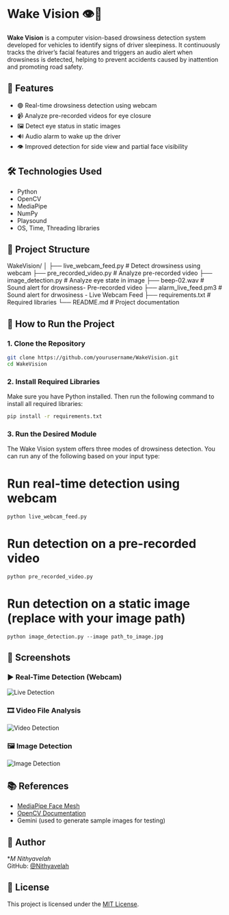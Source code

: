 # Wake Vision 👁️🚗

**Wake Vision** is a computer vision-based drowsiness detection system developed for vehicles to identify signs of driver sleepiness. It continuously tracks the driver’s facial features and triggers an audio alert when drowsiness is detected, helping to prevent accidents caused by inattention and promoting road safety.

## 🚀 Features

- 🟢 Real-time drowsiness detection using webcam
- 📹 Analyze pre-recorded videos for eye closure
- 🖼️ Detect eye status in static images
- 🔊 Audio alarm to wake up the driver
- 👁️ Improved detection for side view and partial face visibility

## 🛠️ Technologies Used

- Python
- OpenCV
- MediaPipe
- NumPy
- Playsound
- OS, Time, Threading libraries

## 📁 Project Structure

WakeVision/
│
├── live_webcam_feed.py # Detect drowsiness using webcam
├── pre_recorded_video.py # Analyze pre-recorded video
├── image_detection.py # Analyze eye state in image
├── beep-02.wav # Sound alert for drowsiness- Pre-recorded video
├── alarm_live_feed.pm3 # Sound alert for drwosiness - Live Webcam Feed
├── requirements.txt # Required libraries
└── README.md # Project documentation

## 🧪 How to Run the Project

### 1. Clone the Repository
```bash
git clone https://github.com/yourusername/WakeVision.git
cd WakeVision
```


### 2. Install Required Libraries
Make sure you have Python installed. Then run the following command to install all required libraries:

```bash
pip install -r requirements.txt
```
### 3. Run the Desired Module

The Wake Vision system offers three modes of drowsiness detection. You can run any of the following based on your input type:


# Run real-time detection using webcam
```
python live_webcam_feed.py
```
# Run detection on a pre-recorded video
```
python pre_recorded_video.py
```
# Run detection on a static image (replace with your image path)
```
python image_detection.py --image path_to_image.jpg
```
## 📸 Screenshots

### ▶️ Real-Time Detection (Webcam)
![Live Detection](screenshots/live_webcam_feed.jpg)

### 🎞️ Video File Analysis
![Video Detection](screenshots/pre_recorded_video.jpg)

### 🖼️ Image Detection
![Image Detection](screenshots/image_detection.jpg)

## 📚 References

- [MediaPipe Face Mesh](https://google.github.io/mediapipe/)
- [OpenCV Documentation](https://docs.opencv.org/)
- Gemini (used to generate sample images for testing)

 ## 👤 Author

**M Nithyavelah*  
GitHub: [@Nithyavelah](https://github.com/nithyavelah)

## 📄 License

This project is licensed under the [MIT License](LICENSE).

 





